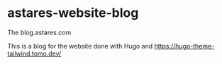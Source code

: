 # astares-website-blog
The blog.astares.com

This is a blog for the website done with Hugo and https://hugo-theme-tailwind.tomo.dev/
